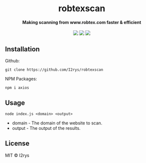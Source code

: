 <h1 align="center">robtexscan</h1>
<h4 align="center">Making scanning from www.robtex.com faster & efficient</h4>
<p align="center">
	<a href="https://github.com/I2rys/robtexscan/blob/main/LICENSE"><img src="https://img.shields.io/github/license/I2rys/robtexscan?style=flat-square"></img></a>
	<a href="https://github.com/I2rys/robtexscan/issues"><img src="https://img.shields.io/github/issues/I2rys/robtexscan.svg"></img></a>
	<a href="https://nodejs.org/"><img src="https://img.shields.io/badge/-Nodejs-green?style=flat-square&logo=Node.js"></img></a>
</p>


## Installation
Github:

    git clone https://github.com/I2rys/robtexscan
    
NPM Packages:
```
npm i axios
```

## Usage
```
node index.js <domain> <output>
```
+ domain - The domain of the website to scan.
+ output - The output of the results.

## License
MIT © I2rys

